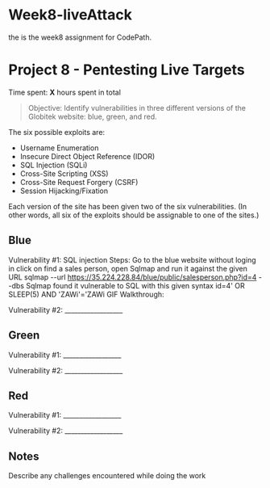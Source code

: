 # Week8-liveAttack
the is the week8 assignment for CodePath.
# Project 8 - Pentesting Live Targets

Time spent: **X** hours spent in total

> Objective: Identify vulnerabilities in three different versions of the Globitek website: blue, green, and red.

The six possible exploits are:
* Username Enumeration
* Insecure Direct Object Reference (IDOR)
* SQL Injection (SQLi)
* Cross-Site Scripting (XSS)
* Cross-Site Request Forgery (CSRF)
* Session Hijacking/Fixation

Each version of the site has been given two of the six vulnerabilities. (In other words, all six of the exploits should be assignable to one of the sites.)

## Blue

Vulnerability #1: SQL injection
Steps:
Go to the blue website without loging in click on find a sales person, open Sqlmap and run it against the given URL
sqlmap --url https://35.224.228.84/blue/public/salesperson.php?id=4 --dbs
Sqlmap found it vulnerable to SQL with this given syntax id=4' OR SLEEP(5) AND 'ZAWi'='ZAWi
GIF Walkthrough:



Vulnerability #2: __________________


## Green

Vulnerability #1: __________________

Vulnerability #2: __________________


## Red

Vulnerability #1: __________________

Vulnerability #2: __________________


## Notes

Describe any challenges encountered while doing the work
